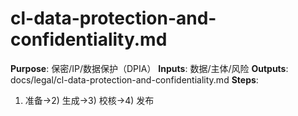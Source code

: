 # cl-data-protection-and-confidentiality.md

**Purpose**: 保密/IP/数据保护（DPIA）
**Inputs**: 数据/主体/风险
**Outputs**: docs/legal/cl-data-protection-and-confidentiality.md
**Steps**:

1. 准备→2) 生成→3) 校核→4) 发布
